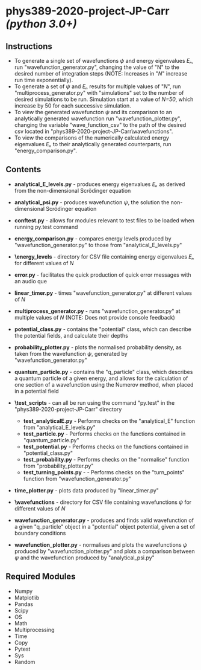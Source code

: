 # phys389-2020-project-JP-Carr *(python 3.0+)*

## Instructions
- To generate a single set of wavefunctions *ψ* and energy eigenvalues *Eₙ*, run "wavefunction_generator.py", changing the value of "N" to the desired number of integration steps (NOTE: Increases in "*N*" increase run time exponentially). 
- To generate a set of *ψ* and *Eₙ* results for multiple values of "*N*", run "multiprocess_generator.py" with "simulations" set to the number of desired simulations to be run. Simulation start at a value of *N=50*, which increase by 50 for each successive simulation.
- To view the generated wavefuncton *ψ* and its comparison to an analytically generated wavefunction run "wavefunction_plotter.py", changing the variable "wave_function_csv" to the path of the desired csv located in "phys389-2020-project-JP-Carr\wavefunctions".  
- To view the comparisons of the numerically calculated energy eigenvalues *Eₙ* to their analytically generated counterparts, run "energy_comparison.py".

## Contents
- **analytical_E_levels.py** - produces energy eigenvalues *Eₙ* as derived from the non-dimensional Scrödinger equation
- **analytical_psi.py** - produces wavefunction *ψ*, the solution the non-dimensional Scrödinger equation
- **conftest.py** - allows for modules relevant to test files to be loaded when running py.test command
- **energy_comparison.py** - compares energy levels produced by "wavefunction_generator.py" to those from "analytical_E_levels.py"
- **\energy_levels** - directory for CSV file containing energy eigenvalues *Eₙ* for different values of *N*
- **error.py** - facilitates the quick production of quick error messages with an audio que
- **linear_timer.py** - times "wavefunction_generator.py" at different values of *N*
- **multiprocess_generator.py** - runs "wavefunction_generator.py" at multiple values of *N* (NOTE: Does not provide console feedback)
- **potential_class.py** - contains the "potential" class, which can describe the potential fields, and calculate their depths
- **probability_plotter.py** - plots the normalised probability density, as taken from the wavefunction *ψ*, generated by "wavefunction_generator.py"
- **quantum_particle.py** - contains the "q_particle" class, which describes a quantum particle of a given energy, and allows for the calculation of one section of a wavefunction using the Numerov method, when placed in a potential field
- **\test_scripts** - can all be run using the command "py.test" in the "phys389-2020-project-JP-Carr" directory
   - **test_analyticalE.py** - Performs checks on the "analytical_E" function from "analytical_E_levels.py"
   - **test_particle.py** - Performs checks on the functions contained in "quantum_particle.py" 
   - **test_potential.py** - Performs checks on the functions contained in "potential_class.py" 
   - **test_probability.py** - Performs checks on the "normalise" function from "probability_plotter.py"
   - **test_turning_points.py** - - Performs checks on the "turn_points" function from "wavefunction_generator.py"
   
- **time_plotter.py** - plots data produced by "linear_timer.py"
- **\wavefunctions** - directory for CSV file containing wavefunctions *ψ* for different values of *N*
- **wavefunction_generator.py** - produces and finds valid wavefunction of a given "q_particle" object in a "potential" object potential, given a set of boundary conditions
- **wavefunction_plotter.py** - normalises and plots the wavefunctions *ψ* produced by "wavefunction_plotter.py" and plots a comparison between *ψ* and the wavefunction produced by "analytical_psi.py"

## Required Modules
-	Numpy
-	Matplotlib
-	Pandas
-	Scipy
-	OS
-	Math
-	Multiprocessing
-	Time
-	Copy
-	Pytest
-	Sys
-	Random

